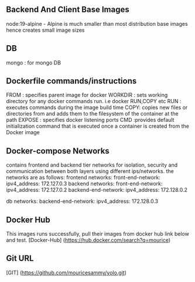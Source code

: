 ## Backend And Client Base Images
 node:19-alpine - Alpine  is much smaller than most distribution base images hence creates small image sizes

## DB
  mongo : for mongo DB

## Dockerfile commands/instructions 

 FROM : specifies parent image for docker 
 WORKDIR : sets working directory for any docker commands run. i.e docker RUN,COPY etc
 RUN : executes commands during the image build time
 COPY: copies new files or directories from <src> and adds them to the filesystem of the container at the 
    path <dest> 
 EXPOSE : specifies docker listening ports
 CMD :provides  default initialization command that is executed once a container is created from the Docker image

## Docker-compose Networks

contains frontend and backend tier networks for isolation, security and communication between both layers using different ips/networks.
the networks are as follows:
 frontend
  networks:
      front-end-network:
        ipv4_address: 172.127.0.3
 backend
  networks:
      front-end-network:
        ipv4_address: 172.127.0.2
      backend-end-network:
        ipv4_address: 172.128.0.2

 db
   networks:
      backend-end-network:
        ipv4_address: 172.128.0.3

## Docker Hub

This images runs successfully, pull their images from docker hub link below and test.
 [Docker-Hub] (https://hub.docker.com/search?q=mourice)

 ## Git URL
[GIT] (https://github.com/mouricesammy/yolo.git)